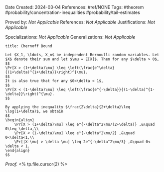 Date Created: 2024-03-04
References: #ref/NONE
Tags: #theorem #probability/concentration-inequalities #probability/tail-estimates

Proved by: <i>Not Applicable</i>
References: <i>Not Applicable</i>
Justifications: <i>Not Applicable</i>

Specializations: <i>Not Applicable</i>
Generalizations: <i>Not Applicable</i>

```ad-theorem
title: Chernoff Bound

Let $X_1, \ldots, X_n$ be independent Bernoulli random variables. Let $X$ denote their sum and let $\mu = E[X]$. Then for any $\delta > 0$,
$$
\Pr[X > (1+\delta)\mu] \leq \left(\frac{e^\delta}{(1+\delta)^{1+\delta}}\right)^{\mu}.
$$
It is also true that for any $0<\delta < 1$,
$$
\Pr[X < (1-\delta)\mu] \leq \left(\frac{e^{-\delta}}{(1-\delta)^{1-\delta}}\right)^{\mu}.
$$

By applying the inequality $\frac{2\delta}{2+\delta}\leq \log(1+\delta)$, we obtain
$$
\begin{align}
	\Pr[X > (1+\delta)\mu] \leq e^{-\delta^2\mu/(2+\delta)} ,&\quad 0\leq \delta,\\
	\Pr[X < (1-\delta)\mu] \leq e^{-\delta^2\mu/2} ,&\quad 0<\delta<1,\\
	\Pr[|X-\mu| > \delta \mu] \leq 2e^{-\delta^2\mu/3} ,&\quad 0< \delta < 1.
\end{align}
$$
```

<i>Proof.</i> <% tp.file.cursor(2) %>